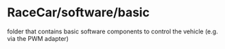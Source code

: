 # RaceCar/software/basic
folder that contains basic software components to control the vehicle (e.g. via the PWM adapter)
